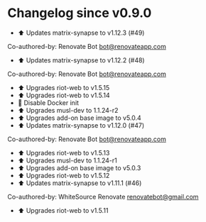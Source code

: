 # Changelog since v0.9.0
- :arrow_up: Updates matrix-synapse to v1.12.3 (#49)

Co-authored-by: Renovate Bot <bot@renovateapp.com> 
- :arrow_up: Updates matrix-synapse to v1.12.2 (#48)

Co-authored-by: Renovate Bot <bot@renovateapp.com> 
- :arrow_up: Upgrades riot-web to v1.5.15 
- :arrow_up: Upgrades riot-web to v1.5.14 
- :hammer: Disable Docker init 
- :arrow_up: Upgrades musl-dev to 1.1.24-r2 
- :arrow_up: Upgrades add-on base image to v5.0.4 
- :arrow_up: Updates matrix-synapse to v1.12.0 (#47)

Co-authored-by: Renovate Bot <bot@renovateapp.com> 
- :arrow_up: Upgrades riot-web to v1.5.13 
- :arrow_up: Upgrades musl-dev to 1.1.24-r1 
- :arrow_up: Upgrades add-on base image to v5.0.3 
- :arrow_up: Upgrades riot-web to v1.5.12 
- :arrow_up: Updates matrix-synapse to v1.11.1 (#46)

Co-authored-by: WhiteSource Renovate <renovatebot@gmail.com> 
- :arrow_up: Upgrades riot-web to v1.5.11 
